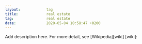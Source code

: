```yaml
---
layout:            tag
title:             real estate
tag:               real estate
date:              2020-05-04 10:58:47 +0200
---
```

Add description here.
For more detail, see [Wikipedia][wiki]
[wiki]:
